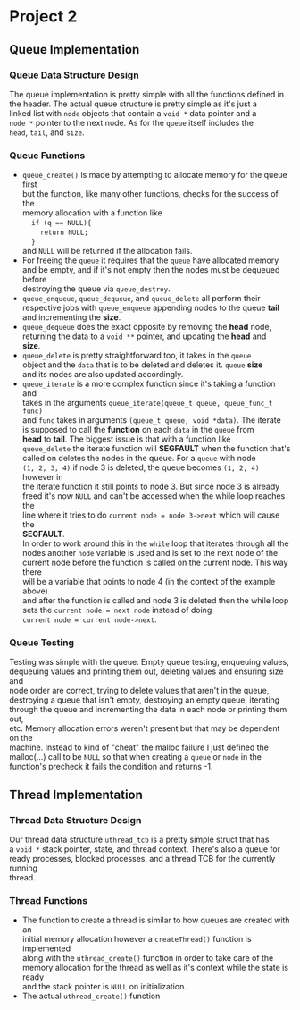 # Project 2
## **Queue Implementation**
### Queue Data Structure Design
The queue implementation is pretty simple with all the functions defined in\
the header. The actual queue structure is pretty simple as it's just a\
linked list with `node` objects that contain a `void *` data pointer and a\
`node *` pointer to the next node. As for the `queue` itself includes the\
`head`, `tail`, and `size`.  

### Queue Functions  
- `queue_create()` is made by attempting to allocate memory for the queue first\
 but the function, like many other functions, checks for the success of the\
 memory allocation with a function like\
&nbsp;&nbsp;&nbsp;&nbsp;`if (q == NULL){`\
&nbsp;&nbsp;&nbsp;&nbsp;&nbsp;&nbsp;&nbsp;&nbsp;`return NULL;`\
&nbsp;&nbsp;&nbsp;&nbsp;`}`\
and `NULL` will be returned if the allocation fails.
- For freeing the `queue` it requires that the `queue` have allocated memory\
and be empty, and if it's not empty then the nodes must be dequeued before\
destroying the queue via `queue_destroy`.
- `queue_enqueue`, `queue_dequeue`, and `queue_delete` all perform their\
respective jobs with `queue_enqueue` appending nodes to the queue **tail**\
and incrementing the **size**.
- `queue_dequeue` does the exact opposite by removing the **head** node,\
returning the data to a `void **` pointer, and updating the **head** and\
**size**.
- `queue_delete` is pretty straightforward too, it takes in the `queue`\
object and the `data` that is to be deleted and deletes it. `queue` **size**\
and its nodes are also updated accordingly. 
- `queue_iterate` is a more complex function since it's taking a function and\
takes in the arguments `queue_iterate(queue_t queue, queue_func_t func)`\
and `func` takes in arguments `(queue_t queue, void *data)`. The iterate\
is supposed to call the **function** on each `data` in the `queue` from\
**head** to **tail**. The biggest issue is that with a function like\
`queue_delete` the iterate function will **SEGFAULT** when the function that's\
called on deletes the nodes in the queue. For a `queue` with node\
`(1, 2, 3, 4)` if node 3 is deleted, the queue becomes `(1, 2, 4)` however in\
the iterate function it still points to node 3. But since node 3 is already\
freed it's now `NULL` and can't be accessed when the while loop reaches the\
line where it tries to do `current node = node 3->next` which will cause the\
**SEGFAULT**.\
In order to work around this in the `while` loop that iterates through all the\
nodes another `node` variable is used and is set to the next node of the\
current node before the function is called on the current node. This way there\
will be a variable that points to node 4 (in the context of the example above)\
and after the function is called and node 3 is deleted then the while loop\
sets the `current node = next node` instead of doing\
`current node = current node->next`.  

### Queue Testing
Testing was simple with the queue. Empty queue testing, enqueuing values,\
dequeuing values and printing them out, deleting values and ensuring size and\
node order are correct, trying to delete values that aren't in the queue,\
destroying a queue that isn't empty, destroying an empty queue, iterating\
through the queue and incrementing the data in each node or printing them out,\
etc. Memory allocation errors weren't present but that may be dependent on the\
machine. Instead to kind of "cheat" the malloc failure I just defined the\
malloc(...) call to be `NULL` so that when creating a `queue` or `node` in the\
function's precheck it fails the condition and returns -1.

## **Thread Implementation**  
### Thread Data Structure Design  
Our thread data structure `uthread_tcb` is a pretty simple struct that has  
a `void *` stack pointer, state, and thread context. There's also a queue for  
ready processes, blocked processes, and a thread TCB for the currently running\
thread.

### Thread Functions
- The function to create a thread is similar to how queues are created with an\
initial memory allocation however a `createThread()` function is implemented  
along with the `uthread_create()` function in order to take care of the memory 
allocation for the thread as well as it's context while the state is ready  
and the stack pointer is `NULL` on initialization.
- The actual `uthread_create()` function 